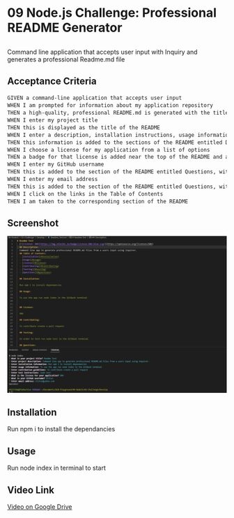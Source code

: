 # 09 Node.js Challenge: Professional README Generator

##

Command line application that accepts user input with Inquiry and generates a professional Readme.md file

## Acceptance Criteria

```md
GIVEN a command-line application that accepts user input
WHEN I am prompted for information about my application repository
THEN a high-quality, professional README.md is generated with the title of my project and sections entitled Description, Table of Contents, Installation, Usage, License, Contributing, Tests, and Questions
WHEN I enter my project title
THEN this is displayed as the title of the README
WHEN I enter a description, installation instructions, usage information, contribution guidelines, and test instructions
THEN this information is added to the sections of the README entitled Description, Installation, Usage, Contributing, and Tests
WHEN I choose a license for my application from a list of options
THEN a badge for that license is added near the top of the README and a notice is added to the section of the README entitled License that explains which license the application is covered under
WHEN I enter my GitHub username
THEN this is added to the section of the README entitled Questions, with a link to my GitHub profile
WHEN I enter my email address
THEN this is added to the section of the README entitled Questions, with instructions on how to reach me with additional questions
WHEN I click on the links in the Table of Contents
THEN I am taken to the corresponding section of the README
```
## Screenshot 

![Screenshot of the app](./assets/screenshot.png)

## Installation

Run npm i to install the dependancies

## Usage

Run node index in terminal to start

## Video Link

[Video on Google Drive](https://drive.google.com/file/d/1UJgiKbf_tspcFys6lLyfelXjP18msaFd/view)

